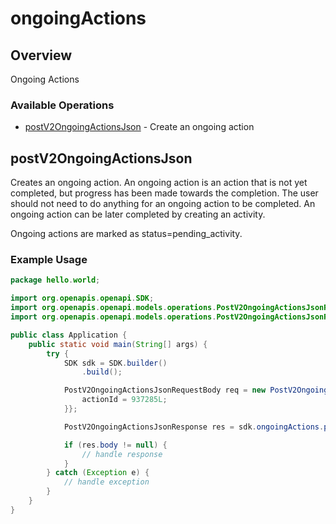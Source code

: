 # ongoingActions

## Overview

Ongoing Actions

### Available Operations

* [postV2OngoingActionsJson](#postv2ongoingactionsjson) - Create an ongoing action

## postV2OngoingActionsJson

Creates an ongoing action. An ongoing action is an action that is not yet completed,
but progress has been made towards the completion. The user should not need to do
anything for an ongoing action to be completed. An ongoing action can be later completed
by creating an activity.

Ongoing actions are marked as status=pending_activity.


### Example Usage

```java
package hello.world;

import org.openapis.openapi.SDK;
import org.openapis.openapi.models.operations.PostV2OngoingActionsJsonRequestBody;
import org.openapis.openapi.models.operations.PostV2OngoingActionsJsonResponse;

public class Application {
    public static void main(String[] args) {
        try {
            SDK sdk = SDK.builder()
                .build();

            PostV2OngoingActionsJsonRequestBody req = new PostV2OngoingActionsJsonRequestBody() {{
                actionId = 937285L;
            }};            

            PostV2OngoingActionsJsonResponse res = sdk.ongoingActions.postV2OngoingActionsJson(req);

            if (res.body != null) {
                // handle response
            }
        } catch (Exception e) {
            // handle exception
        }
    }
}
```
